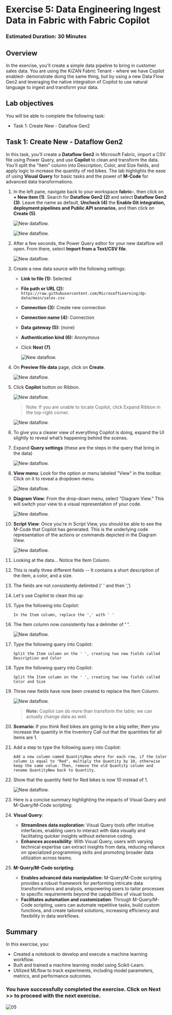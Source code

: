 # Exercise 5: Data Engineering Ingest Data in Fabric with Fabric Copilot

### Estimated Duration: 30 Minutes

## Overview

In the exercise, you'll create a simple data pipeline to bring in customer sales data. You are using the KiZAN Fabric Tenant - where we have Copilot enabled- demonstrate doing the same thing, but by using a new Data Flow Gen2 and leveraging the native integration of Copilot to use natural language to ingest and transform your data.

## Lab objectives

You will be able to complete the following task:

- Task 1: Create New - Dataflow Gen2

## Task 1: Create New - Dataflow Gen2

In this task, you’ll create a **Dataflow Gen2** in Microsoft Fabric, import a CSV file using Power Query, and use **Copilot** to clean and transform the data. You'll split the "Item" column into Description, Color, and Size fields, and apply logic to increase the quantity of red bikes. The lab highlights the ease of using **Visual Query** for basic tasks and the power of **M-Code** for advanced data transformations.

1. In the left pane, navigate back to your workspace **fabric-<inject key="DeploymentID" enableCopy="false"/>**, then click on **+ New item (1)**. Search for **Dataflow Gen2 (2)** and select **Dataflow Gen2 (3)**. Leave the name as default, **Uncheck (4)** the **Enable Git integration, deployment pipelines and Public API scenarios**, and then click on **Create (5)**.

   ![New dataflow.](./Images/Inj1.png)

   ![New dataflow.](./Images/Inj2.png)

1. After a few seconds, the Power Query editor for your new dataflow will open. From there, select **Import from a Text/CSV file**.

   ![New dataflow.](./Images/e5t1p2.png)

1. Create a new data source with the following settings:

   - **Link to file (1):** Selected
   - **File path or URL (2):** `https://raw.githubusercontent.com/MicrosoftLearning/dp-data/main/sales.csv`
   - **Connection (3):** Create new connection
   - **Connection name (4):** Connection
   - **Data gateway (5):** (none)
   - **Authentication kind (6):** Anonymous
   - Click **Next (7)**.

      ![New dataflow.](./Images/e5t1p3.png)

1. On **Preview file data** page, click on **Create**.

   ![New dataflow.](./Images/e5t1p4.png)

1. Click **Copilot** button on Ribbon. 

    ![New dataflow.](./Images/E6T1S6.png)
   
   > Note: If you are unable to locate Copilot, click Expand Ribbon in the top-right corner.
   
   ![New dataflow.](./Images/e5t1p5.png)

1. To give you a clearer view of everything Copilot is doing, expand the UI slightly to reveal what’s happening behind the scenes.

1. Expand **Query settings** (these are the steps in the query that bring in the data)
   
   ![New dataflow.](./Images/e5t1p7.png)

1. **View menu**: Look for the option or menu labeled "View" in the toolbar. Click on it to reveal a dropdown menu.

   ![New dataflow.](./Images/e5t1p8.png)

1. **Diagram View**: From the drop-down menu, select "Diagram View." This will switch your view to a visual representation of your code.

   ![New dataflow.](./Images/e5t1p9.png)

1. **Script View**: Once you're in Script View, you should be able to see the M-Code that Copilot has generated. This is the underlying code representation of the actions or commands depicted in the Diagram View.

   ![New dataflow.](./Images/e5t1p10.png)

1. Looking at the data… Notice the Item Column.

1. This is really three different fields -- It contains a short description of the item, a color, and a size.

1.	The fields are not consistently delimited (' ' and then ',')

1. Let's use Copilot to clean this up:

1. Type the following into Copilot:
 
    ```
    In the Item column, replace the ',' with ' '
    ```
 
1. The Item column now consistently has a delimiter of **' '**.

   ![New dataflow.](./Images/4.png)

1. Type the following query into Copilot:
 
    ```
    Split the Item column on the ' ', creating two new fields called Description and Color
    ```
 
1. Type the following query into Copilot:
 
    ```
    Split the Item column on the ' ', creating two new fields called Color and Size
    ```

1. Three new fields have now been created to replace the Item Column.

   ![New dataflow.](./Images/Inj6.png)
 
   >**Note:** Copilot can do more than transform the table; we can actually change data as well.

1. **Scenario:** If you think Red bikes are going to be a big seller, then you increase the quantity in the Inventory Call out that the quantities for all items are 1.

1. Add a step to type the following query into Copilot:
 
    ```
    Add a new column named QuantityNew where for each row, if the Color column is equal to "Red", multiply the Quantity by 10, otherwise keep the same value. Then, remove the old Quantity column and rename QuantityNew back to Quantity.
    ```
 
1. Show that the quantity field for Red bikes is now 10 instead of 1.

   ![New dataflow.](./Images/Inj7.png)
 
1. Here is a concise summary highlighting the impacts of Visual Query and M-Query/M-Code scripting:

1. **Visual Query**:
   - **Streamlines data exploration**: Visual Query tools offer intuitive interfaces, enabling users to interact with data visually and facilitating quicker insights without extensive coding.
   - **Enhances accessibility**: With Visual Query, users with varying technical expertise can extract insights from data, reducing reliance on specialized programming skills and promoting broader data utilization across teams.

1. **M-Query/M-Code scripting**:
   - **Enables advanced data manipulation**: M-Query/M-Code scripting provides a robust framework for performing intricate data transformations and analysis, empowering users to tailor processes to specific requirements beyond the capabilities of visual tools.
   - **Facilitates automation and customization**: Through M-Query/M-Code scripting, users can automate repetitive tasks, build custom functions, and create tailored solutions, increasing efficiency and flexibility in data workflows.

## Summary
In this exercise, you:

- Created a notebook to develop and execute a machine learning workflow.
- Built and trained a machine learning model using Scikit-Learn.
- Utilized MLflow to track experiments, including model parameters, metrics, and performance outcomes.

### You have successfully completed the exercise. Click on Next >> to proceed with the next exercise.

![05](./Images/nextpage(1).png)
